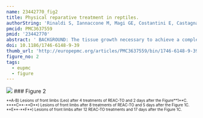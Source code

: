 ```yaml
---
name: 23442770_fig2
title: Physical reparative treatment in reptiles.
authorString: 'Rinaldi S, Iannaccone M, Magi GE, Costantini E, Castagna A, Sanna Passino E, Maioli M, Fontani V.'
pmcid: PMC3637559
pmid: '23442770'
abstract: ' BACKGROUND: The tissue growth necessary to achieve a complete or partial restitution ad integrum as a result of injury to soft tissue and/or hard times in reptiles is variable and often needs long time in relation to the species, to the habitat and to their intrinsic physiological characteristics. The purpose of this work was to see if the tissue optimization (TO) treatment with radio electric asymmetric conveyer (REAC) provided good results in these animals and whether its use translates into reduced time of tissue repair. This paper describes preliminary results with in promoting the tissue repair in reptiles. CASES PRESENTATION: A 5 year old male Testudo graeca (Leo) and Trachemys scripta scripta (Mir) and a 15 year old female Testudo hermanni (Juta) were evaluated because of soft tissue injuries. A female 25 year old Trachemys scripta elegans (Ice), a female 2.5 year old Trachemys scripta scripta (Penelope) as well as a 50 year old male Testudo graeca (Margherito) were evaluated because of wounds of the carapace. Following debridement and traditional therapies, Leo, Penelope and Margherito were exposed to the radio electric asymmetric conveyer (REAC) device, with a specific treatment protocol, named tissue optimization-basic (TO-B). Also Ice and Mir were subjected to REAC treatment after wounds debridement. Juta was treated only with REAC treatment. Complete wound healing was evident after 17 days for Leo, 7 days for Penelope, 27 days for Mir, 78 days for Ice and after 14 days for Margherito. Juta showed a considerable tissue activation in 2 days and complete wound healing in 5 days. CONCLUSION: Our findings suggest that REAC TO-B treatment may provide advantages over other traditional methods after complete wound healing in Leo, and also suitable healing in the other patients. Then REAC device with its specific treatment TO-B protocol, which induces tissue repair without causing severe stress to the patient, could be a potential therapy for tissue damage healing in reptiles. Further studies still need to be conducted to support our observations.'
doi: 10.1186/1746-6148-9-39
thumb_url: 'http://europepmc.org/articles/PMC3637559/bin/1746-6148-9-39-2.gif'
figure_no: 2
tags:
  - eupmc
  - figure
---
```

<img src='http://europepmc.org/articles/PMC3637559/bin/1746-6148-9-39-2.jpg' style='max-height: 300px'>
### Figure 2
<p style='font-size: 10px;'>**A-B) Lesions of front limbs (Leo) after 4 treatments of REAC-TO and 2&nbsp;days after the Figure**<xref ref-type="fig" rid="F1">1</xref>**C. ****C**-**D**) Lesions of front limbs after 8 treatments of REAC-TO and 5&nbsp;days after the Figure&nbsp;<xref ref-type="fig" rid="F1">1</xref>C. **E**-**F**) Lesions of front limbs after 12 REAC-TO treatments and 17&nbsp;days after the Figure <xref ref-type="fig" rid="F1">1</xref>C.</p>